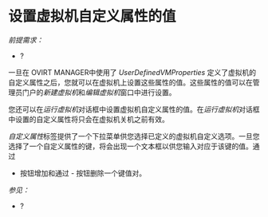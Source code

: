 # 设置虚拟机自定义属性的值

*前提需求：*

-   ?

一旦在 OVIRT MANAGER中使用了 *UserDefinedVMProperties*
定义了虚拟机的自定义属性之后，您就可以在虚拟机上设置这些属性的值。这些属性的值可以在管理员门户的*新建虚拟机*和*编辑虚拟机*窗口中进行设置。

您还可以在*运行虚拟机*对话框中设置虚拟机自定义属性的值。在*运行虚拟机*对话框中设置的自定义属性将只会在虚拟机关机之前有效。

*自定义属性*标签提供了一个下拉菜单供您选择已定义的虚拟机自定义选项。一旦您选择了一个自定义属性的键，将会出现一个文本框以供您输入对应于该键的值。通过
+ 按钮增加和通过 - 按钮删除一个键值对。

*参见：*

-   ?

